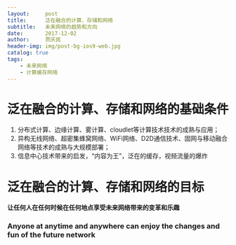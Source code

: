 ```yaml
---
layout:     post
title:      泛在融合的计算、存储和网络
subtitle:   未来网络的趋势和方向
date:       2017-12-02
author:     贾庆民
header-img: img/post-bg-ios9-web.jpg
catalog: true
tags:
    - 未来网络
    - 计算缓存网络
---
```


# 泛在融合的计算、存储和网络的基础条件
1. 分布式计算、边缘计算、雾计算、cloudlet等计算技术技术的成熟与应用；
2. 异构无线网络、超密集蜂窝网络、WiFi网络、D2D通信技术、固网与移动融合网络等技术的成熟与大规模部署；
3. 信息中心技术带来的启发，“内容为王”，泛在的缓存，视频流量的爆炸

# 泛在融合的计算、存储和网络的目标
**让任何人在任何时候在任何地点享受未来网络带来的变革和乐趣**

### **Anyone at anytime and anywhere can enjoy the changes and fun of the future network**


